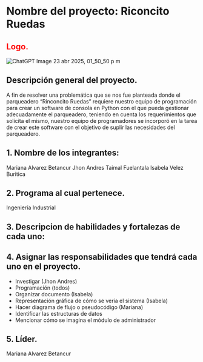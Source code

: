 # Nombre del proyecto: Riconcito Ruedas
## <span style="color: red;">Logo.</span>

![ChatGPT Image 23 abr 2025, 01_50_50 p m](https://github.com/user-attachments/assets/9c8128f6-2d8d-4c80-97ae-f29701e57e85)

## Descripción general del proyecto.                   
A fin de resolver una problemática que se nos fue planteada donde el parqueadero “Rinconcito Ruedas” requiere nuestro equipo de programación para crear un software de consola en Python con el que pueda gestionar adecuadamente el parqueadero, teniendo en cuenta los requerimientos que solicita el mismo, nuestro equipo de programadores se incorporó en la tarea de crear este software con el objetivo de suplir las necesidades del parqueadero. 
## 1. Nombre de los integrantes:
   Mariana Alvarez Betancur 
   Jhon Andres Taimal Fuelantala
   Isabela Velez Buritica

## 2. Programa al cual pertenece.
Ingeniería Industrial
## 3. Descripcion de habilidades y fortalezas de cada uno:
   
## 4. Asignar las responsabilidades que tendrá cada uno en el proyecto.
   - Investigar (Jhon Andres)             
   - Programación (todos)               
   - Organizar documento (Isabela)             
   - Representación gráfica de cómo se vería el sistema (Isabela)             
   - Hacer diagrama de flujo o pseudocódigo (Mariana)               
   - Identificar las estructuras de datos                
   - Mencionar cómo se imagina el módulo de administrador           

## 5. Líder.          
Mariana Alvarez Betancur
   
